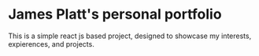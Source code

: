 # James Platt's personal portfolio

This is a simple react js based project, designed to showcase my interests, expierences, and projects.